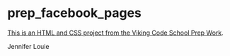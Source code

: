 prep_facebook_pages
===================

[This is an HTML and CSS project from the Viking Code School Prep Work](http://www.vikingcodeschool.com/web-markup-and-coding/let-s-build-facebook).

Jennifer Louie

